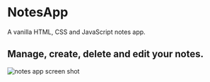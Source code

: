 # NotesApp
A vanilla HTML, CSS and JavaScript notes app.
## Manage, create, delete and edit your notes.
![notes app screen shot](https://github.com/GabrielJuliao/NotesApp/readme-content/blob/main/preview0.png?raw=true)


